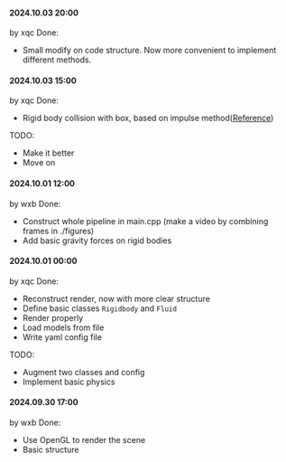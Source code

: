 #### 2024.10.03 20:00
by xqc
Done:
- Small modify on code structure. Now more convenient to implement different methods.

#### 2024.10.03 15:00
by xqc
Done:
- Rigid body collision with box, based on impulse method([Reference](https://www.aliyundrive.com/s/YGuzfDCzw4n/folder/61824d985307bbf3920044b4afd48abb633441f6))

TODO:
- Make it better
- Move on

#### 2024.10.01 12:00
by wxb
Done:
- Construct whole pipeline in main.cpp (make a video by combining frames in ./figures)
- Add basic gravity forces on rigid bodies

#### 2024.10.01 00:00
by xqc
Done:
- Reconstruct render, now with more clear structure
- Define basic classes `Rigidbody` and `Fluid`
- Render properly
- Load models from file
- Write yaml config file

TODO:
- Augment two classes and config
- Implement basic physics

#### 2024.09.30 17:00
by wxb
Done:
- Use OpenGL to render the scene
- Basic structure